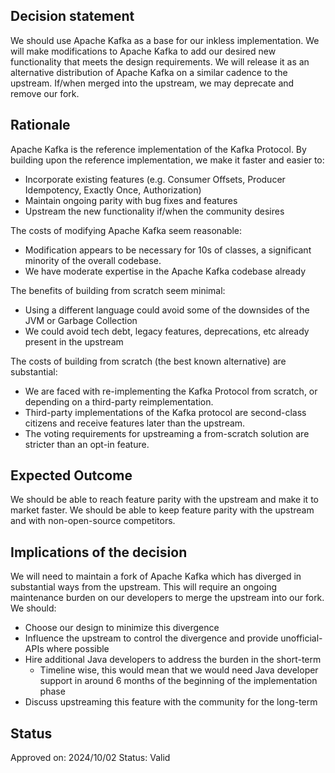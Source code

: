 ## Decision statement

We should use Apache Kafka as a base for our inkless implementation.
We will make modifications to Apache Kafka to add our desired new functionality that meets the design requirements.
We will release it as an alternative distribution of Apache Kafka on a similar cadence to the upstream.
If/when merged into the upstream, we may deprecate and remove our fork.

## Rationale

Apache Kafka is the reference implementation of the Kafka Protocol.
By building upon the reference implementation, we make it faster and easier to:

* Incorporate existing features (e.g. Consumer Offsets, Producer Idempotency, Exactly Once, Authorization)
* Maintain ongoing parity with bug fixes and features
* Upstream the new functionality if/when the community desires

The costs of modifying Apache Kafka seem reasonable:
* Modification appears to be necessary for 10s of classes, a significant minority of the overall codebase.
* We have moderate expertise in the Apache Kafka codebase already

The benefits of building from scratch seem minimal:
* Using a different language could avoid some of the downsides of the JVM or Garbage Collection
* We could avoid tech debt, legacy features, deprecations, etc already present in the upstream

The costs of building from scratch (the best known alternative) are substantial:
* We are faced with re-implementing the Kafka Protocol from scratch, or depending on a third-party reimplementation.
* Third-party implementations of the Kafka protocol are second-class citizens and receive features later than the upstream.
* The voting requirements for upstreaming a from-scratch solution are stricter than an opt-in feature.

## Expected Outcome

We should be able to reach feature parity with the upstream and make it to market faster.
We should be able to keep feature parity with the upstream and with non-open-source competitors.

## Implications of the decision

We will need to maintain a fork of Apache Kafka which has diverged in substantial ways from the upstream.
This will require an ongoing maintenance burden on our developers to merge the upstream into our fork. We should:
* Choose our design to minimize this divergence
* Influence the upstream to control the divergence and provide unofficial-APIs where possible
* Hire additional Java developers to address the burden in the short-term
  * Timeline wise, this would mean that we would need Java developer support in around 6 months of the beginning of the implementation phase
* Discuss upstreaming this feature with the community for the long-term

## Status

Approved on: 2024/10/02
Status: Valid
